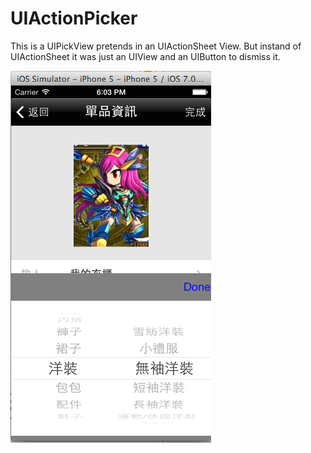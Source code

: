 UIActionPicker
==============

This is a UIPickView pretends in an UIActionSheet View.
But instand of UIActionSheet it was just an UIView and an UIButton to dismiss it.

![alt tag](https://github.com/hydrated/UIActionPicker/blob/master/demo.png)
